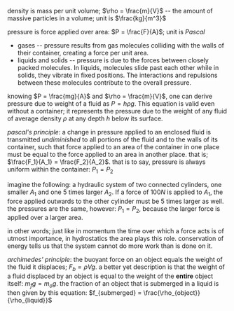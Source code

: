 density is mass per unit volume; $\rho = \frac{m}{V}$ -- the amount of massive
particles in a volume; unit is $\frac{kg}{m^3}$
    
pressure is force applied over area: $P = \frac{F}{A}$; unit is $Pascal$
* gases -- pressure results from gas molecules colliding with the walls of their
  container, creating a force per unit area.
* liquids and solids -- pressure is due to the forces between closely packed
  molecules. In liquids, molecules slide past each other while in solids, they
  vibrate in fixed positions. The interactions and repulsions between these
  molecules contribute to the overall pressure.

knowing $P = \frac{mg}{A}$ and $\rho = \frac{m}{V}$, one can derive pressure due
to weight of a fluid as $P = h \rho g$. This equation is valid even without
a container; it represents the pressure due to the weight of any fluid of
average density $\rho$ at any depth $h$ below its surface.

_pascal's principle_: a change in pressure applied to an enclosed fluid is
transmitted _undiminished_ to all portions of the fluid and to the walls
of its container, such that force applied to an area of the container in one
place must be equal to the force applied to an area in another place. that is;
$\frac{F_1}{A_1} = \frac{F_2}{A_2}$. that is to say, pressure is always uniform
within the container: $P_1 = P_2$

imagine the following: a hydraulic system of two connected cylinders, 
one smaller $A_1$ and one 5 times larger $A_2$. If a force of $100N$ is applied
to $A_1$, the force applied outwards to the other cylinder must be 5 times
larger as well. the pressures are the same, however: $P_1 = P_2$, because the
larger force is applied over a larger area. 

in other words; just like in momentum the time over which a force acts is of
utmost importance, in hydrostatics the area plays this role. conservation of
energy tells us that the system cannot do more work than is done on it.

_archimedes' principle_: the buoyant force on an object equals the weight of
the fluid it displaces; $F_b = \rho V g$. a better yet description is that 
the weight of a fluid displaced by an object is equal to the weight of the
__entire__ object itself: $m_f g = m_o g$. the fraction of an object that is
submerged in a liquid is then given by this equation:
$f_{submerged} = \frac{\rho_{object}}{\rho_{liquid}}$

